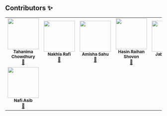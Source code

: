 ## Contributors ✨

<table>
  <tr>
    <td align="center"><a href="https://github.com/Tahanima"><img src="https://avatars.githubusercontent.com/u/6233068?v=4" width="100px;" alt=""/><br /><sub><b>Tahanima Chowdhury</b></sub></a><br /><a href="https://github.com/Tahanima/leetcode-solution-curation/commits?author=Tahanima" title="Contribution">📖</a></td>
    <td align="center"><a href="https://github.com/nakhlarafi"><img src="https://avatars.githubusercontent.com/u/33758354?v=4" width="100px;" alt=""/><br /><sub><b>Nakhla Rafi</b></sub></a><br /><a href="https://github.com/Tahanima/leetcode-solution-curation/commits?author=nakhlarafi" title="Contribution">📖</a></td>
    <td align="center"><a href="https://github.com/Amisha328"><img src="https://avatars.githubusercontent.com/u/58816552?v=4" width="100px;" alt=""/><br /><sub><b>Amisha Sahu</b></sub></a><br /><a href="https://github.com/Tahanima/leetcode-solution-curation/commits?author=Amisha328" title="Contribution">📖</a></td>
    <td align="center"><a href="https://github.com/r8025n"><img src="https://avatars.githubusercontent.com/u/43141944?v=4" width="100px;" alt=""/><br /><sub><b>Hasin Raihan Shovon</b></sub></a><br /><a href="https://github.com/Tahanima/leetcode-solution-curation/commits?author=r8025n" title="Contribution">📖</a></td>
    <td align="center"><a href="https://github.com/jabertuhin"><img src="https://avatars.githubusercontent.com/u/22750032?v=4" width="100px;" alt=""/><br /><sub><b>Jaber Tuhin</b></sub></a><br /><a href="https://github.com/Tahanima/leetcode-solution-curation/commits?author=jabertuhin" title="Contribution">📖</a></td>
    <td align="center"><a href="https://github.com/FahimFBA"><img src="https://avatars.githubusercontent.com/u/64195132?v=4" width="100px;" alt=""/><br /><sub><b>Md. Fahim Bin Amin</b></sub></a><br /><a href="https://github.com/Tahanima/leetcode-solution-curation/commits?author=FahimFBA" title="Contribution">📖</a></td>
    <td align="center"><a href="https://github.com/kmabadshah"><img src="https://avatars.githubusercontent.com/u/64491148?v=4" width="100px;" alt=""/><br /><sub><b>KMA Badshah</b></sub></a><br /><a href="https://github.com/Tahanima/leetcode-solution-curation/commits?author=kmabadshah" title="Contribution">📖</a></td>
  </tr>
  <tr>
    <td align="center"><a href="https://github.com/NafiAsib"><img src="https://avatars.githubusercontent.com/u/38901581?v=4" width="100px;" alt=""/><br /><sub><b>Nafi Asib</b></sub></a><br /><a href="https://github.com/Tahanima/leetcode-solution-curation/commits?author=NafiAsib" title="Contribution">📖</a></td>
  </tr>
</table>
